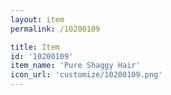 ```yaml
---
layout: item
permalink: /10200109

title: Item
id: '10200109'
item_name: 'Pure Shaggy Hair'
icon_url: 'customize/10200109.png'
---
```

